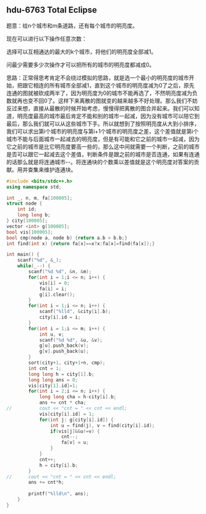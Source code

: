 ## hdu-6763 Total Eclipse

题意：给n个城市和m条道路，还有每个城市的明亮度。

现在可以进行以下操作任意次数：

选择可以互相通达的最大的k个城市，将他们的明亮度全部减1。

问最少需要多少次操作才可以把所有的城市的明亮度都减成0。

思路：正常得思考肯定不会绕过模拟的思路，就是选一个最小的明亮度的城市开始，把跟它相连的所有城市全部减1，直到这个城市的明亮度减为0了之后，原先连通的图就被砍成两半了，因为明亮度为0的城市不能再选了，不然明亮度减为负数就再也变不回0了。这样下来离散的图就变的越来越多不好处理。那么我们不妨反过来想，直接从最散的时候开始考虑，慢慢得把离散的图合并起来。我们可以知道，明亮度最高的城市最后肯定不能和别的城市一起减，因为没有城市可以陪它到最后，那么我们就可以从这些城市下手。所以就想到了按照明亮度从大到小排序，我们可以求出第i个城市的明亮度与第i+1个城市的明亮度之差，这个差值就是第i个城市不能与后面城市一起减去的明亮度，但是有可能和它之前的城市一起减，因为它之前的城市是比它明亮度要高一些的，那么这中间就需要一个判断，之前的城市是否可以跟它一起减去这个差值，判断条件是跟之前的城市是否连通，如果有连通的话那么就是将连通城市--。将连通块的个数乘以差值就是这个明亮度对答案的贡献。用并查集来维护连通块。

```cpp
#include <bits/stdc++.h>
using namespace std;

int _, n, m, fa[100005];
struct node {
	int id;
	long long b;
} city[100005];
vector <int> g[100005];
bool vis[100005];
bool cmp(node a, node b) {return a.b > b.b;}
int find(int x) {return fa[x]==x?x:fa[x]=find(fa[x]);}

int main() {
	scanf("%d", &_);
	while(_--) {
		scanf("%d %d", &n, &m);
		for(int i = 1;i <= n; i++) {
			vis[i] = 0;
			fa[i] = i;
			g[i].clear();
		}
		for(int i = 1;i <= n; i++) {
			scanf("%lld", &city[i].b);
			city[i].id = i;
		}
		for(int i = 1;i <= m; i++) {
			int u, v;
			scanf("%d %d", &u, &v);
			g[u].push_back(v);
			g[v].push_back(u);
		}
		sort(city+1, city+1+n, cmp);
		int cnt = 1;
		long long h = city[1].b;
		long long ans = 0;
		vis[city[1].id]=1;
		for(int i = 2;i <= n; i++) {
			long long cha = h-city[i].b;
			ans += cnt * cha;
//			cout << "cnt = " << cnt << endl;
			vis[city[i].id] = 1;
			for(int j: g[city[i].id]) {
				int u = find(j), v = find(city[i].id);
				if(vis[j]&&u!=v) {
					cnt--;
					fa[v] = u;
				}
			}
			cnt++;
			h = city[i].b;
		}
//		cout << "cnt = " << cnt << endl;
		ans += cnt*h;
		
		printf("%lld\n", ans);
	}
}
```



